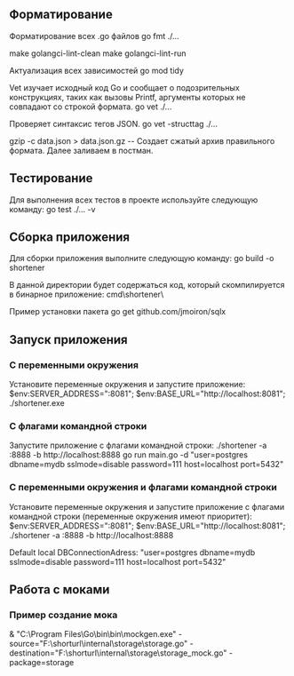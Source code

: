## Форматирование
Форматирование всех .go файлов
go fmt ./...

make golangci-lint-clean
make golangci-lint-run

Актуализация всех зависимостей
go mod tidy

Vet изучает исходный код Go и сообщает о подозрительных конструкциях, таких как вызовы Printf, аргументы которых не совпадают со строкой формата.
go vet ./...

Проверяет синтаксис тегов JSON.
go vet -structtag ./...

gzip -c data.json > data.json.gz
-- Создает сжатый архив правильного формата. Далее заливаем в постман.
## Тестирование

Для выполнения всех тестов в проекте используйте следующую команду:
go test ./... -v

## Сборка приложения
Для сборки приложения выполните следующую команду:
go build -o shortener

В данной директории будет содержаться код, который скомпилируется в бинарное приложение:
cmd\shortener\

Пример установки пакета
go get github.com/jmoiron/sqlx

## Запуск приложения

### С переменными окружения
Установите переменные окружения и запустите приложение:
\$env\:SERVER_ADDRESS=":8081"; \$env\:BASE_URL="http://localhost:8081"; ./shortener.exe

### С флагами командной строки
Запустите приложение с флагами командной строки:
./shortener -a :8888 -b http://localhost:8888
go run main.go -d "user=postgres dbname=mydb sslmode=disable password=111 host=localhost port=5432"

### С переменными окружения и флагами командной строки
Установите переменные окружения и запустите приложение с флагами командной строки (переменные окружения имеют приоритет):
\$env\:SERVER_ADDRESS=":8081"; \$env\:BASE_URL="http://localhost:8081"; ./shortener -a :8888 -b http://localhost:8888

Default local DBConnectionAdress:
"user=postgres dbname=mydb sslmode=disable password=111 host=localhost port=5432"

## Работа с моками

### Пример создание мока
& "C:\Program Files\Go\bin\bin\mockgen.exe" -source="F:\shorturl\internal\storage\storage.go" -destination="F:\shorturl\internal\storage\storage_mock.go" -package=storage
